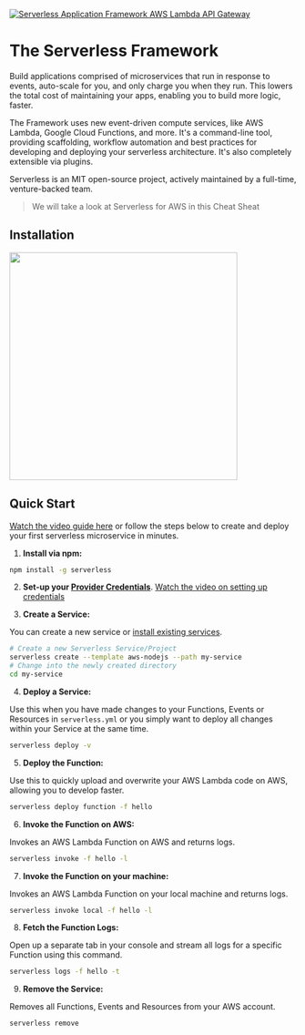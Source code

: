 [![Serverless Application Framework AWS Lambda API Gateway](https://s3.amazonaws.com/assets.github.serverless/readme-serverless-framework.gif)](http://serverless.com)

# The Serverless Framework

Build applications comprised of microservices that run in response to events, auto-scale for you, and only charge you when they run. This lowers the total cost of maintaining your apps, enabling you to build more logic, faster.

The Framework uses new event-driven compute services, like AWS Lambda, Google Cloud Functions, and more. It's a command-line tool, providing scaffolding, workflow automation and best practices for developing and deploying your serverless architecture. It's also completely extensible via plugins.

Serverless is an MIT open-source project, actively maintained by a full-time, venture-backed team.

> We will take a look at Serverless for AWS in this Cheat Sheat

## Installation

<img align="center" width="400" src="https://s3-us-west-2.amazonaws.com/assets.site.serverless.com/email/sls-getting-started.gif" />

## <a name="quick-start"></a>Quick Start

[Watch the video guide here](https://serverless.com/framework/) or follow the steps below to create and deploy your first serverless microservice in minutes.

1. **Install via npm:**

```bash
npm install -g serverless
```

2. **Set-up your [Provider Credentials](./docs/providers/aws/guide/credentials.md)**. [Watch the video on setting up credentials](https://www.youtube.com/watch?v=HSd9uYj2LJA)

3. **Create a Service:**

You can create a new service or [install existing services](#how-to-install-a-service).

```bash
# Create a new Serverless Service/Project
serverless create --template aws-nodejs --path my-service
# Change into the newly created directory
cd my-service
```

4. **Deploy a Service:**

Use this when you have made changes to your Functions, Events or Resources in `serverless.yml` or you simply want to deploy all changes within your Service at the same time.

```bash
serverless deploy -v
```

5. **Deploy the Function:**

Use this to quickly upload and overwrite your AWS Lambda code on AWS, allowing you to develop faster.

```bash
serverless deploy function -f hello
```

6. **Invoke the Function on AWS:**

Invokes an AWS Lambda Function on AWS and returns logs.

```bash
serverless invoke -f hello -l
```

7. **Invoke the Function on your machine:**

Invokes an AWS Lambda Function on your local machine and returns logs.

```bash
serverless invoke local -f hello -l
```

8. **Fetch the Function Logs:**

Open up a separate tab in your console and stream all logs for a specific Function using this command.

```bash
serverless logs -f hello -t
```

9. **Remove the Service:**

Removes all Functions, Events and Resources from your AWS account.

```bash
serverless remove
```